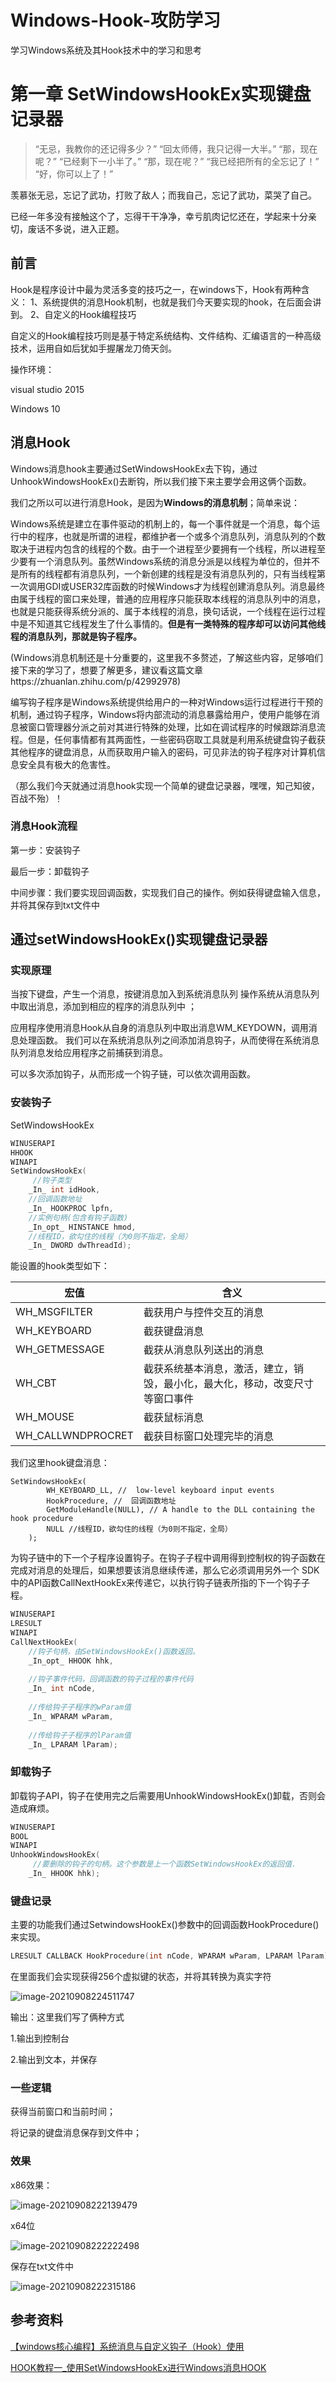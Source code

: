 # Windows-Hook-攻防学习
学习Windows系统及其Hook技术中的学习和思考

# 第一章 SetWindowsHookEx实现键盘记录器
> “无忌，我教你的还记得多少？”
> “回太师傅，我只记得一大半。”
> “那，现在呢？”
> “已经剩下一小半了。”
> “那，现在呢？”
> “我已经把所有的全忘记了！”
> “好，你可以上了！”

羡慕张无忌，忘记了武功，打败了敌人；而我自己，忘记了武功，菜哭了自己。

已经一年多没有接触这个了，忘得干干净净，幸亏肌肉记忆还在，学起来十分亲切，废话不多说，进入正题。

## 前言

Hook是程序设计中最为灵活多变的技巧之一，在windows下，Hook有两种含义：
1、系统提供的消息Hook机制，也就是我们今天要实现的hook，在后面会讲到。
2、自定义的Hook编程技巧

​		自定义的Hook编程技巧则是基于特定系统结构、文件结构、汇编语言的一种高级技术，运用自如后犹如手握屠龙刀倚天剑。

操作环境：

visual studio 2015  

Windows 10

## 消息Hook

Windows消息hook主要通过SetWindowsHookEx去下钩，通过UnhookWindowsHookEx()去断钩，所以我们接下来主要学会用这俩个函数。

我们之所以可以进行消息Hook，是因为**Windows的消息机制**；简单来说：

Windows系统是建立在事件驱动的机制上的，每一个事件就是一个消息，每个运行中的程序，也就是所谓的进程，都维护者一个或多个消息队列，消息队列的个数取决于进程内包含的线程的个数。由于一个进程至少要拥有一个线程，所以进程至少要有一个消息队列。虽然Windows系统的消息分派是以线程为单位的，但并不是所有的线程都有消息队列，一个新创建的线程是没有消息队列的，只有当线程第一次调用GDI或USER32库函数的时候Windows才为线程创建消息队列。消息最终由属于线程的窗口来处理，普通的应用程序只能获取本线程的消息队列中的消息，也就是只能获得系统分派的、属于本线程的消息，换句话说，一个线程在运行过程中是不知道其它线程发生了什么事情的。**但是有一类特殊的程序却可以访问其他线程的消息队列，那就是钩子程序。**

(Windows消息机制还是十分重要的，这里我不多赘述，了解这些内容，足够咱们接下来的学习了，想要了解更多，建议看这篇文章https://zhuanlan.zhihu.com/p/42992978)

 编写钩子程序是Windows系统提供给用户的一种对Windows运行过程进行干预的机制，通过钩子程序，Windows将内部流动的消息暴露给用户，使用户能够在消息被窗口管理器分派之前对其进行特殊的处理，比如在调试程序的时候跟踪消息流程。但是，任何事情都有其两面性，一些密码窃取工具就是利用系统键盘钩子截获其他程序的键盘消息，从而获取用户输入的密码，可见非法的钩子程序对计算机信息安全具有极大的危害性。

（那么我们今天就通过消息hook实现一个简单的键盘记录器，嘿嘿，知己知彼，百战不殆）！

### 消息Hook流程

第一步：安装钩子

最后一步：卸载钩子

中间步骤：我们要实现回调函数，实现我们自己的操作。例如获得键盘输入信息，并将其保存到txt文件中

## 通过setWindowsHookEx()实现键盘记录器


### **实现原理**

当按下键盘，产生一个消息，按键消息加入到系统消息队列  操作系统从消息队列中取出消息，添加到相应的程序的消息队列中 ；

应用程序使用消息Hook从自身的消息队列中取出消息WM_KEYDOWN，调用消息处理函数。  我们可以在系统消息队列之间添加消息钩子，从而使得在系统消息队列消息发给应用程序之前捕获到消息。  

可以多次添加钩子，从而形成一个钩子链，可以依次调用函数。

### **安装钩子**

SetWindowsHookEx

```c++
WINUSERAPI
HHOOK
WINAPI
SetWindowsHookEx(
     //钩子类型
    _In_ int idHook,
    //回调函数地址
    _In_ HOOKPROC lpfn,
    //实例句柄(包含有钩子函数)
    _In_opt_ HINSTANCE hmod,
    //线程ID，欲勾住的线程（为0则不指定，全局）
    _In_ DWORD dwThreadId);
```

能设置的hook类型如下：

| 宏值              | 含义                                                         |
| ----------------- | ------------------------------------------------------------ |
| WH_MSGFILTER      | 截获用户与控件交互的消息                                     |
| WH_KEYBOARD       | 截获键盘消息                                                 |
| WH_GETMESSAGE     | 截获从消息队列送出的消息                                     |
| WH_CBT            | 截获系统基本消息，激活，建立，销毁，最小化，最大化，移动，改变尺寸等窗口事件 |
| WH_MOUSE          | 截获鼠标消息                                                 |
| WH_CALLWNDPROCRET | 截获目标窗口处理完毕的消息                                   |

我们这里hook键盘消息：

```
SetWindowsHookEx(
		WH_KEYBOARD_LL, //  low-level keyboard input events
        HookProcedure, //  回调函数地址
        GetModuleHandle(NULL), // A handle to the DLL containing the hook procedure 
        NULL //线程ID，欲勾住的线程（为0则不指定，全局）
    );
```

为钩子链中的下一个子程序设置钩子。在钩子子程中调用得到控制权的钩子函数在完成对消息的处理后，如果想要该消息继续传递，那么它必须调用另外一个 SDK中的API函数CallNextHookEx来传递它，以执行钩子链表所指的下一个钩子子程。

```C++
WINUSERAPI
LRESULT
WINAPI
CallNextHookEx(
    //钩子句柄，由SetWindowsHookEx()函数返回。
    _In_opt_ HHOOK hhk,
    
    //钩子事件代码，回调函数的钩子过程的事件代码
    _In_ int nCode,
    
    //传给钩子子程序的wParam值
    _In_ WPARAM wParam,
    
    //传给钩子子程序的lParam值
    _In_ LPARAM lParam);
```

### 卸载钩子

卸载钩子API，钩子在使用完之后需要用UnhookWindowsHookEx()卸载，否则会造成麻烦。

```C++
WINUSERAPI
BOOL
WINAPI
UnhookWindowsHookEx(
     //要删除的钩子的句柄。这个参数是上一个函数SetWindowsHookEx的返回值.
    _In_ HHOOK hhk);
```

### 键盘记录

主要的功能我们通过SetwindowsHookEx()参数中的回调函数HookProcedure()来实现。

```C++
LRESULT CALLBACK HookProcedure(int nCode, WPARAM wParam, LPARAM lParam)
```

在里面我们会实现获得256个虚拟键的状态，并将其转换为真实字符

![image-20210908224511747](C:\Users\11073\AppData\Roaming\Typora\typora-user-images\image-20210908224511747.png)

输出：这里我们写了俩种方式

1.输出到控制台

2.输出到文本，并保存

### 一些逻辑

获得当前窗口和当前时间；

将记录的键盘消息保存到文件中；

### 效果

x86效果：

![image-20210908222139479](C:\Users\11073\AppData\Roaming\Typora\typora-user-images\image-20210908222139479.png)

x64位

![image-20210908222222498](C:\Users\11073\AppData\Roaming\Typora\typora-user-images\image-20210908222222498.png)

保存在txt文件中

![image-20210908222315186](C:\Users\11073\AppData\Roaming\Typora\typora-user-images\image-20210908222315186.png)





## 参考资料

[【windows核心编程】系统消息与自定义钩子（Hook）使用](https://www.cnblogs.com/17bdw/p/6533065.html)

[HOOK教程一_使用SetWindowsHookEx进行Windows消息HOOK](https://wenku.baidu.com/view/7b14e144767f5acfa1c7cd08.html)

